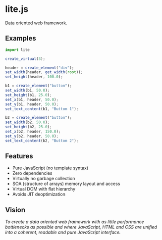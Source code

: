 # lite.js 
Data oriented web framework.

**Examples**
------
```javascript
import lite

create_virtual(3);

header = create_element("div");
set_width(header, get_width(root));
set_height(header, 100.0);

b1 = create_element("button");
set_width(b1, 50.0);
set_height(b1, 25.0);
set_x(b1, header, 50.0);
set_y(b1, header, 50.0);
set_text_content(b1, "Button 1");

b2 = create_element("button");
set_width(b2, 50.0);
set_height(b2, 25.0);
set_x(b2, header, 150.0);
set_y(b2, header, 50.0);
set_text_content(b2, "Button 2");
```
**Features**
------
+ Pure JavaScript (no template syntax)
+ Zero dependencies
+ Virtually no garbage collection
+ SOA (structure of arrays) memory layout and access
+ Virtual DOM with flat hierarchy
+ Avoids JIT deoptimization

**Vision**
------
*To create a data oriented web framework 
with as little performance bottlenecks as possible and where 
JavaScript, HTML and CSS are unified into a coherent, readable and pure JavaScript interface.*
